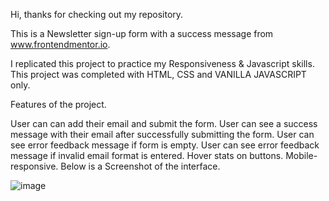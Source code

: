 Hi, thanks for checking out my repository.

This is a Newsletter sign-up form with a success message from www.frontendmentor.io.

I replicated this project to practice my Responsiveness & Javascript skills. This project was completed with HTML, CSS and VANILLA JAVASCRIPT only.

Features of the project.

User can can add their email and submit the form.
User can see a success message with their email after successfully submitting the form.
User can see error feedback message if form is empty.
User can see error feedback message if invalid email format is entered.
Hover stats on buttons.
Mobile-responsive.
Below is a Screenshot of the interface.

![image](https://github.com/Aysha-py/NewsletterSignup/assets/64032658/aeec9acb-9019-4db6-aa41-446f3d63232b)

